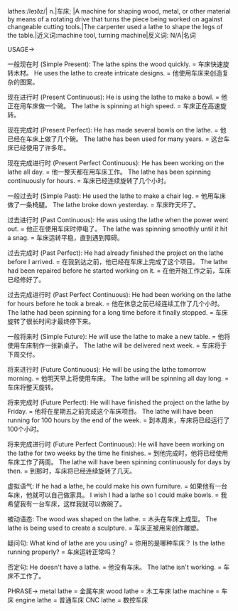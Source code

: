 lathes:/leɪðz/| n.|车床; |A machine for shaping wood, metal, or other material by means of a rotating drive that turns the piece being worked on against changeable cutting tools.|The carpenter used a lathe to shape the legs of the table.|近义词:machine tool, turning machine|反义词: N/A|名词


USAGE->

一般现在时 (Simple Present):
The lathe spins the wood quickly. = 车床快速旋转木材。
He uses the lathe to create intricate designs. = 他使用车床来创造复杂的图案。

现在进行时 (Present Continuous):
He is using the lathe to make a bowl. = 他正在用车床做一个碗。
The lathe is spinning at high speed. = 车床正在高速旋转。

现在完成时 (Present Perfect):
He has made several bowls on the lathe. = 他已经在车床上做了几个碗。
The lathe has been used for many years. = 这台车床已经使用了许多年。

现在完成进行时 (Present Perfect Continuous):
He has been working on the lathe all day. = 他一整天都在用车床工作。
The lathe has been spinning continuously for hours. = 车床已经连续旋转了几个小时。

一般过去时 (Simple Past):
He used the lathe to make a chair leg. = 他用车床做了一条椅腿。
The lathe broke down yesterday. = 车床昨天坏了。

过去进行时 (Past Continuous):
He was using the lathe when the power went out. = 他正在使用车床时停电了。
The lathe was spinning smoothly until it hit a snag. = 车床运转平稳，直到遇到障碍。

过去完成时 (Past Perfect):
He had already finished the project on the lathe before I arrived. = 在我到达之前，他已经在车床上完成了这个项目。
The lathe had been repaired before he started working on it. = 在他开始工作之前，车床已经修好了。

过去完成进行时 (Past Perfect Continuous):
He had been working on the lathe for hours before he took a break. = 他在休息之前已经连续工作了几个小时。
The lathe had been spinning for a long time before it finally stopped. = 车床旋转了很长时间才最终停下来。

一般将来时 (Simple Future):
He will use the lathe to make a new table. = 他将使用车床制作一张新桌子。
The lathe will be delivered next week. = 车床将于下周交付。

将来进行时 (Future Continuous):
He will be using the lathe tomorrow morning. = 他明天早上将使用车床。
The lathe will be spinning all day long. = 车床将整天旋转。

将来完成时 (Future Perfect):
He will have finished the project on the lathe by Friday. = 他将在星期五之前完成这个车床项目。
The lathe will have been running for 100 hours by the end of the week. = 到本周末，车床将已经运行了100个小时。

将来完成进行时 (Future Perfect Continuous):
He will have been working on the lathe for two weeks by the time he finishes. = 到他完成时，他将已经使用车床工作了两周。
The lathe will have been spinning continuously for days by then. = 到那时，车床将已经连续旋转了几天。

虚拟语气:
If he had a lathe, he could make his own furniture. = 如果他有一台车床，他就可以自己做家具。
I wish I had a lathe so I could make bowls. = 我希望我有一台车床，这样我就可以做碗了。

被动语态:
The wood was shaped on the lathe. = 木头在车床上成型。
The lathe is being used to create a sculpture. = 车床正被用来创作雕塑。

疑问句:
What kind of lathe are you using? = 你用的是哪种车床？
Is the lathe running properly? = 车床运转正常吗？

否定句:
He doesn't have a lathe. = 他没有车床。
The lathe isn't working. = 车床不工作了。



PHRASE->
metal lathe = 金属车床
wood lathe = 木工车床
lathe machine = 车床
engine lathe = 普通车床
CNC lathe = 数控车床

